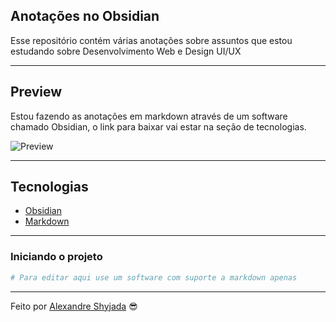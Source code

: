 ## Anotações no Obsidian

Esse repositório contém várias anotações sobre assuntos que estou estudando sobre Desenvolvimento Web e Design UI/UX

---

## Preview

Estou fazendo as anotações em markdown através de um software chamado Obsidian, o link para baixar vai estar na seção de tecnologias.


![Preview](/assets/preview.png "Preview Obsidian")

---

## Tecnologias

- [Obsidian](https://obsidian.md/)
- [Markdown](https://www.markdownguide.org/basic-syntax/)

---

### **Iniciando o projeto**

```bash
# Para editar aqui use um software com suporte a markdown apenas
```

---

Feito por [Alexandre Shyjada](https://www.alexshyjada.com/) 😎
